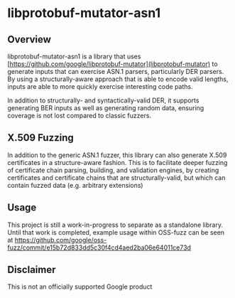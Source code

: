 # libprotobuf-mutator-asn1

## Overview
libprotobuf-mutator-asn1 is a library that uses [https://github.com/google/libprotobuf-mutator](libprotobuf-mutator)
to generate inputs that can exercise ASN.1 parsers, particularly DER parsers.
By using a structurally-aware approach that is able to encode valid lengths,
inputs are able to more quickly exercise interesting code paths.

In addition to structurally- and syntactically-valid DER, it supports generating
BER inputs as well as generating random data, ensuring coverage is not lost
compared to classic fuzzers.

## X.509 Fuzzing
In addition to the generic ASN.1 fuzzer, this library can also generate
X.509 certificates in a structure-aware fashion. This is to facilitate deeper
fuzzing of certificate chain parsing, building, and validation engines, by
creating certificates and certificate chains that are structurally-valid, but
which can contain fuzzed data (e.g. arbitrary extensions)

## Usage
This project is still a work-in-progress to separate as a standalone library.
Until that work is completed, example usage within OSS-fuzz can be seen at
https://github.com/google/oss-fuzz/commit/e15b72d833dd5c30f4cd4aed2ba06e64011ce73d

## Disclaimer
This is not an officially supported Google product
